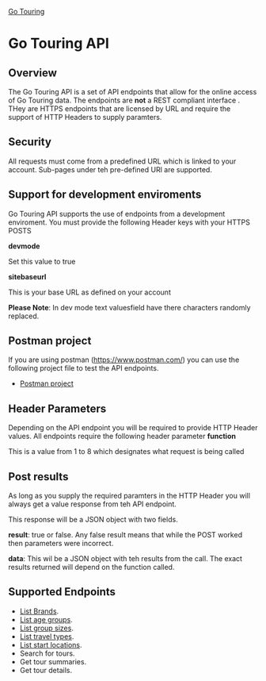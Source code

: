 [Go Touring](GoTouring.md)
# Go Touring API
## Overview
The Go Touring API is a set of API endpoints that allow for the online access of Go Touring data.  The endpoints are **not** a REST compliant interface .  THey are HTTPS endpoints that are licensed by URL and require the support of HTTP Headers to supply paramters.

## Security 
All requests must come from a predefined URL which is linked to your account.  Sub-pages under teh pre-defined URl are supported.

## Support for development enviroments
Go Touring API supports the use of endpoints from a development enviroment.  You must provide the following Header keys with your HTTPS POSTS

**devmode**

Set this value to true

**sitebaseurl**

This is your base URL as defined on your account

**Please Note**:  In dev mode text valuesfield have there characters randomly replaced.

## Postman project
If you are using postman (https://www.postman.com/) you can use the following project file to test the API endpoints.
- [Postman project](Go_Touring_API.postman_collection.zip)

## Header Parameters
Depending on the API endpoint you will be required to provide HTTP Header values.  All endpoints require the following header parameter
**function**

This is a value from 1 to 8 which designates what request is being called

## Post results
As long as you supply the required paramters in the HTTP Header you will always get a value response from teh API endpoint.

This response will be a JSON object with two fields.

**result**:  true or false.  Any false result means that while the POST worked then parameters were incorrect.  

**data**: This wil be a JSON object with teh results from the call.  The exact results returned will depend on the function called.


## Supported Endpoints
- [List Brands](List_Brands.md).   
- [List age groups](List_Age_Groups.md).  
- [List group sizes](List_Group_Sizes.md).   
- [List travel types](List_Travel_Types.md).   
- [List start locations](List_Locations.md).   
- Search for tours.  
- Get tour summaries.  
- Get tour details.   






